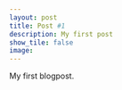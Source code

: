 ```yaml
---
layout: post
title: Post #1
description: My first post
show_tile: false
image: 
---
```


My first blogpost.
